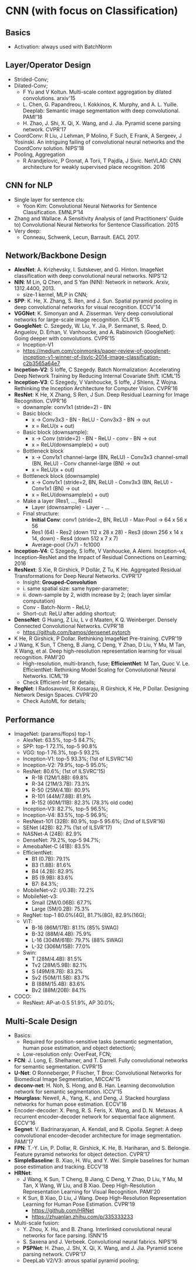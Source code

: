 # CNN (with focus on Classification)

## Basics
- Activation: always used with BatchNorm

## Layer/Operator Design
- Strided-Conv;
- Dilated-Conv;
	- F Yu and V Koltun. Multi-scale context aggregation by dilated convolutions. arxiv'15
	- L. Chen, G. Papandreou, I. Kokkinos, K. Murphy, and A. L. Yuille. Deeplab: Semantic image segmentation with deep convolutional. PAMI'18
	- H. Zhao, J. Shi, X. Qi, X. Wang, and J. Jia. Pyramid scene parsing network. CVPR'17
- CoordConv: R Liu, J Lehman, P Molino, F Such, E Frank, A Sergeev, J Yosinski. An intriguing failing of convolutional neural networks and the CoordConv solution. NIPS'18
- Pooling, Aggregation
	- R Arandjelovic, P Gronat, A Torii, T Pajdla, J Sivic. NetVLAD: CNN architecture for weakly supervised place recognition. 2016

## CNN for NLP
- Single layer for sentence cls:
	- Yoon Kim: Convolutional Neural Networks for Sentence Classification. EMNLP'14
- Zhang and Wallace. A Sensitivity Analysis of (and Practitioners' Guide to) Convolutional Neural Networks for Sentence Classification. 2015
- Very deep:
	- Conneau, Schwenk, Lecun, Barrault. EACL 2017.

## Network/Backbone Design
- **AlexNet**: A. Krizhevsky, I. Sutskever, and G. Hinton. ImageNet classification with deep convolutional neural networks. NIPS'12
- **NIN**: M Lin, Q Chen, and S Yan (NIN): Network in network. Arxiv, 1312.4400, 2013.
	- size-1 kernel, MLP in CNN;
- **SPP**: K. He, X. Zhang, S. Ren, and J. Sun. Spatial pyramid pooling in deep convolutional networks for visual recognition. ECCV'14
- **VGGNet**: K. Simonyan and A. Zisserman. Very deep convolutional networks for large-scale image recognition. ICLR'15
- **GoogleNet**: C. Szegedy, W. Liu, Y. Jia, P. Sermanet, S. Reed, D. Anguelov, D. Erhan, V. Vanhoucke, and A. Rabinovich (GoogleNet): Going deeper with convolutions. CVPR'15
	- Inception-V1
	- https://medium.com/coinmonks/paper-review-of-googlenet-inception-v1-winner-of-ilsvlc-2014-image-classification-c2b3565a64e7
- **Incpetion-V2**: S Ioffe, C Szegedy. Batch Normalization: Accelerating Deep Network Training by Reducing Internal Covariate Shift. ICML'15
- **Inception-V3**: C Szegedy, V Vanhoucke, S Ioffe, J Shlens, Z Wojna. Rethinking the Inception Architecture for Computer Vision. CVPR'16
- **ResNet**: K He, X Zhang, S Ren, J Sun. Deep Residual Learning for Image Recognition. CVPR'16
	- downample: conv1x1 (stride=2) - BN
	- Basic block:
		- x -> Conv3x3 - BN - ReLU - Conv3x3 - BN -> out
		- x = ReLU(x + out)
	- Basic block (downsample):
		- x -> Conv (stride=2) - BN - ReLU - conv - BN -> out
		- x = ReLU(downsample(x) + out)
	- Bottleneck block
		- x -> Conv1x1 channel-large (BN, ReLU) - Conv3x3 channel-small (BN, ReLU) - Conv channel-large (BN) -> out
		- x = ReLU(x + out)
	- Bottleneck block (downsample)
		- x -> Conv1x1 (stride=2, BN, ReLU) - Conv3x3 (BN, ReLU) - Conv1x1 (BN) -> out
		- x = ReLU(downsample(x) + out)
	- Make a layer (Res1, ..., Res4)
		- Layer (downsample) - Layer - ...
	- Final structure:
		- **Initial Conv**: conv1 (stride=2, BN, ReLU) - Max-Pool -> 64 x 56 x 56
		- Res1 (64) - Res2 (down 112 x 28 x 28) - Res3 (down 256 x 14 x 14, down) - Res4 (down 512 x 7 x 7)
		- Average-pool (7x7) - fc1000
- **Inception-V4**: C Szegedy, S Ioffe, V Vanhoucke, A Alemi. Inception-v4, Inception-ResNet and the Impact of Residual Connections on Learning; 2016
- **ResNext**: S Xie, R Girshick, P Dollár, Z Tu, K He. Aggregated Residual Transformations for Deep Neural Networks. CVPR'17
	- Insight: **Grouped-Convolution**
	- i. same spatial size: same hyper-parameter;
	- ii. down-sample by 2, width increase by 2; (each layer similar computation)
	- Conv - Batch-Norm - ReLU;
	- Short-cut: ReLU after adding shortcut;
- **DenseNet**: G Huang, Z Liu, L v d Maaten, K Q. Weinberger. Densely Connected Convolutional Networks. CVPR'18
	- https://github.com/bamos/densenet.pytorch
- K He, R Girshick, P Dollar. Rethinking ImageNet Pre-training. CVPR'19
- J Wang, K Sun, T Cheng, B Jiang, C Deng, Y Zhao, D Liu, Y Mu, M Tan, X Wang, et al. Deep high-resolution representation learning for visual recognition. PAMI'20
	- High-resolution, multi-branch, fuse;
**EfficientNet**: M Tan, Quoc V. Le. EfficientNet: Rethinking Model Scaling for Convolutional Neural Networks. ICML'19
	- Check Efficient-Inf for details;
- **RegNet**: I Radosavovic, R Kosaraju, R Girshick, K He, P Dollar. Designing Network Design Spaces. CVPR'20
	- Check AutoML for details;

## Performance
- ImageNet: (params/flops) top-1
	- AlexNet: 63.5%, top-5 84.7%;
	- SPP: top-1 72.1%, top-5 90.8%
	- VGG: top-1 76.3%, top-5 93.2%
	- Inception-V1: top-5 93.3%; (1st of ILSVRC'14)
	- Inception-V2: 79.9%, top-5 95.0%;
	- ResNet: 80.6%; (1st of ILSVRC'15)
		- R-18 (12M/1.8B): 69.8%
		- R-34 (21M/3.7B): 73.3%
		- R-50 (25M/4.1B): 80.9%
		- R-101 (44M/7.8B): 81.9%
		- R-152 (60M/11B): 82.3% (78.3% old code)
	- Inception-V3: 82.7%, top-5 96.5%;
	- Inception-V4: 83.5%, top-5 96.9%;
	- ResNext-101 (32B): 80.9%, top-5 95.6%; (2nd of ILSVR'16)
	- SENet (42B): 82.7% (1st of ILSVR'17)
	- NASNet-A (24B): 82.9%
	- DenseNet: 79.2%, top-5 94.7%;
	- AmeobaNet-C (41B): 83.5%
	- EfficientNet:
		- B1 (0.7B): 79.1%
		- B3 (1.8B): 81.6%
		- B4 (4.2B): 82.9%
		- B5 (9.9B): 83.6%
		- B7: 84.3%;
	- MobileNet-v2: (/0.3B): 72.2%
	- MobileNet-v3:
		- Small (2M/0.06B): 67.7%
		- Large (5M/0.2B): 75.3%
	- RegNet: top-1 80.0%(4G), 81.7%(8G), 82.9%(16G);
	- ViT:
		- B-16 (86M/17B): 81.1% (85% SWAG)
		- B-32 (88M/4.4B): 75.9%
		- L-16 (304M/61B): 79.7% (88% SWAG)
		- L-32 (306M/15B): 77.0%
	- Swin:
		- T (28M/4.4B): 81.5%
		- Tv2 (28M/5.9B): 82.1%
		- S (49M/8.7B): 83.2%
		- Sv2 (50M/11.5B): 83.7%
		- B (88M/15.4B): 83.6%
		- Bv2 (88M/20B): 84.1%
- COCO:
	- ResNext: AP-at-0.5 51.9%, AP 30.0%;

## Multi-Scale Design
- Basics:
	- Required for position-sensitive tasks (semantic segmentation, human pose estimation, and object detection);
	- Low-resolution only: OverFeat, FCN;
- **FCN**: J. Long, E. Shelhamer, and T. Darrell. Fully convolutional networks for semantic segmentation. CVPR'15
- **U-Net**: O Ronneberger, P Fischer, T Brox: Convolutional Networks for Biomedical Image Segmentation, MICCAI'15
- **deconv-net**: H. Noh, S. Hong, and B. Han. Learning deconvolution network for semantic segmentation. ICCV'15
- **Hourglass**: Newell, A., Yang, K., and Deng, J. Stacked hourglass networks for human pose estimation. ECCV'16
- Encoder-decoder: X. Peng, R. S. Feris, X. Wang, and D. N. Metaxas. A recurrent encoder-decoder network for sequential face alignment. ECCV'16
- **Segnet**: V. Badrinarayanan, A. Kendall, and R. Cipolla. Segnet: A deep convolutional encoder-decoder architecture for image segmentation. PAMI'17
- **FPN**: T.-Y. Lin, P. Dollar, R. Girshick, K. He, B. Hariharan, and S. Belongie. Feature pyramid networks for object detection. CVPR'17
- **SimpleBaseline**: B. Xiao, H. Wu, and Y. Wei. Simple baselines for human pose estimation and tracking. ECCV'18
- **HRNet**:
	- J Wang, K Sun, T Cheng, B Jiang, C Deng, Y Zhao, D Liu, Y Mu, M Tan, X Wang, W Liu, and B Xiao. Deep High-Resolution Representation Learning for Visual Recognition. PAMI'20
	- K Sun, B Xiao, D Liu, J Wang. Deep High-Resolution Representation Learning for Human Pose Estimation. CVPR'19
		- https://github.com/HRNet
		- https://zhuanlan.zhihu.com/p/335333233
- Multi-scale fusion:
	- Y. Zhou, X. Hu, and B. Zhang. Interlinked convolutional neural networks for face parsing. ISNN'15
	- S. Saxena and J. Verbeek. Convolutional neural fabrics. NIPS'16
	- **PSPNet**: H. Zhao, J. Shi, X. Qi, X. Wang, and J. Jia. Pyramid scene parsing network. CVPR'17
	- DeepLab V2/V3: atrous spatial pyramid pooling;

